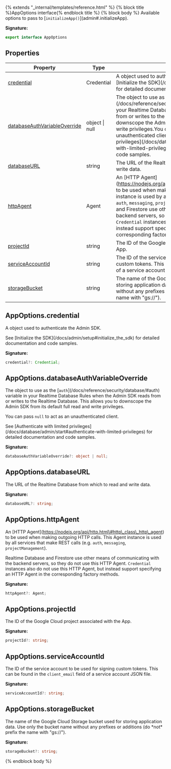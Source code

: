 {% extends "_internal/templates/reference.html" %}
{% block title %}AppOptions interface{% endblock title %}
{% block body %}
Available options to pass to \[`initializeApp()`<!-- -->\](admin\#.initializeApp).

<b>Signature:</b>

```typescript
export interface AppOptions 
```

## Properties

|  Property | Type | Description |
|  --- | --- | --- |
|  [credential](./firebase-admin.appoptions.md#appoptionscredential) | Credential | A  object used to authenticate the Admin SDK.<!-- -->See \[Initialize the SDK\](/docs/admin/setup\#initialize\_the\_sdk) for detailed documentation and code samples. |
|  [databaseAuthVariableOverride](./firebase-admin.appoptions.md#appoptionsdatabaseauthvariableoverride) | object \| null | The object to use as the \[<code>auth</code>\](/docs/reference/security/database/\#auth) variable in your Realtime Database Rules when the Admin SDK reads from or writes to the Realtime Database. This allows you to downscope the Admin SDK from its default full read and write privileges.<!-- -->You can pass <code>null</code> to act as an unauthenticated client.<!-- -->See \[Authenticate with limited privileges\](/docs/database/admin/start\#authenticate-with-limited-privileges) for detailed documentation and code samples. |
|  [databaseURL](./firebase-admin.appoptions.md#appoptionsdatabaseurl) | string | The URL of the Realtime Database from which to read and write data. |
|  [httpAgent](./firebase-admin.appoptions.md#appoptionshttpagent) | Agent | An \[HTTP Agent\](https://nodejs.org/api/http.html\#http\_class\_http\_agent) to be used when making outgoing HTTP calls. This Agent instance is used by all services that make REST calls (e.g. <code>auth</code>, <code>messaging</code>, <code>projectManagement</code>).<!-- -->Realtime Database and Firestore use other means of communicating with the backend servers, so they do not use this HTTP Agent. <code>Credential</code> instances also do not use this HTTP Agent, but instead support specifying an HTTP Agent in the corresponding factory methods. |
|  [projectId](./firebase-admin.appoptions.md#appoptionsprojectid) | string | The ID of the Google Cloud project associated with the App. |
|  [serviceAccountId](./firebase-admin.appoptions.md#appoptionsserviceaccountid) | string | The ID of the service account to be used for signing custom tokens. This can be found in the <code>client_email</code> field of a service account JSON file. |
|  [storageBucket](./firebase-admin.appoptions.md#appoptionsstoragebucket) | string | The name of the Google Cloud Storage bucket used for storing application data. Use only the bucket name without any prefixes or additions (do \*not\* prefix the name with "gs://"). |

## AppOptions.credential

A  object used to authenticate the Admin SDK.

See \[Initialize the SDK\](/docs/admin/setup\#initialize\_the\_sdk) for detailed documentation and code samples.

<b>Signature:</b>

```typescript
credential?: Credential;
```

## AppOptions.databaseAuthVariableOverride

The object to use as the \[`auth`<!-- -->\](/docs/reference/security/database/\#auth) variable in your Realtime Database Rules when the Admin SDK reads from or writes to the Realtime Database. This allows you to downscope the Admin SDK from its default full read and write privileges.

You can pass `null` to act as an unauthenticated client.

See \[Authenticate with limited privileges\](/docs/database/admin/start\#authenticate-with-limited-privileges) for detailed documentation and code samples.

<b>Signature:</b>

```typescript
databaseAuthVariableOverride?: object | null;
```

## AppOptions.databaseURL

The URL of the Realtime Database from which to read and write data.

<b>Signature:</b>

```typescript
databaseURL?: string;
```

## AppOptions.httpAgent

An \[HTTP Agent\](https://nodejs.org/api/http.html\#http\_class\_http\_agent) to be used when making outgoing HTTP calls. This Agent instance is used by all services that make REST calls (e.g. `auth`<!-- -->, `messaging`<!-- -->, `projectManagement`<!-- -->).

Realtime Database and Firestore use other means of communicating with the backend servers, so they do not use this HTTP Agent. `Credential` instances also do not use this HTTP Agent, but instead support specifying an HTTP Agent in the corresponding factory methods.

<b>Signature:</b>

```typescript
httpAgent?: Agent;
```

## AppOptions.projectId

The ID of the Google Cloud project associated with the App.

<b>Signature:</b>

```typescript
projectId?: string;
```

## AppOptions.serviceAccountId

The ID of the service account to be used for signing custom tokens. This can be found in the `client_email` field of a service account JSON file.

<b>Signature:</b>

```typescript
serviceAccountId?: string;
```

## AppOptions.storageBucket

The name of the Google Cloud Storage bucket used for storing application data. Use only the bucket name without any prefixes or additions (do \*not\* prefix the name with "gs://").

<b>Signature:</b>

```typescript
storageBucket?: string;
```
{% endblock body %}
